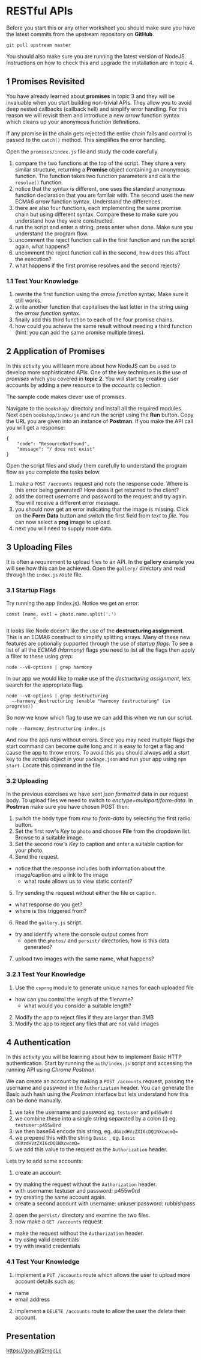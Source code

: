 # RESTful APIs

Before you start this or any other worksheet you should make sure you have the latest commits from the upstream repository on **GitHub**.
```
git pull upstream master
```
You should also make sure you are running the latest version of NodeJS. Instructions on how to check this and upgrade the installation are in topic 4.

## 1 Promises Revisited

You have already learned about **promises** in topic 3 and they will be invaluable when you start building non-trivial APIs. They allow you to avoid deep nested callbacks (callback hell) and simplify error handling. For this reason we will revisit them and introduce a new _arrow_ function syntax which cleans up your anonymous function definitions.

If any promise in the chain gets rejected the entire chain fails and control is passed to the `catch()` method. This simplifies the error handling.

Open the `promises/index.js` file and study the code carefully.

1. compare the two functions at the top of the script. They share a very similar structure, returning a **Promise** object containing an anonymous function. The function takes two function parameters and calls the `resolve()` function.
2. notice that the syntax is different, one uses the standard anonymous function declaration that you are familair with. The second uses the new ECMA6 _arrow_ function syntax. Understand the differences.
3. there are also four functions, each implementing the same promise chain but using different syntax. Compare these to make sure you understand how they were constructed.
4. run the script and enter a string, press enter when done. Make sure you understand the program flow.
5. uncomment the reject function call in the first function and run the script again, what happens?
6. uncomment the reject function call in the second, how does this affect the execution?
7. what happens if the first promise resolves and the second rejects?

### 1.1 Test Your Knowledge

1. rewrite the first function using the _arrow function_ syntax. Make sure it still works.
2. write another function that capitalises the last letter in the string using the _arrow function_ syntax.
3. finally add this third function to each of the four promise chains.
4. how could you achieve the same result without needing a third function (hint: you can add the same promise multiple times).

## 2 Application of Promises

In this activity you will learn more about how NodeJS can be used to develop more sophisticated APIs. One of the key techniques is the use of _promises_ which you covered in **topic 2**. You will start by creating user accounts by adding a new resource to the _accounts_ collection.

The sample code makes clever use of promises.

Navigate to the `bookshop/` directory and install all the required modules. Next open `bookshop/index/js` and run the script using the **Run** button. Copy the URL you are given into an instance of **Postman**. If you make the API call you will get a response:
```
{
    "code": "ResourceNotFound",
    "message": "/ does not exist"
}
```
Open the script files and study them carefully to understand the program flow as you complete the tasks below.

1. make a `POST /accounts` request and note the response code. Where is this error being generated? How does it get returned to the client?
2. add the correct username and password to the request and try again. You will receive a different error message. 
3. you should now get an error indicating that the image is missing. Click on the **Form Data** button and switch the first field from _text_ to _file_. You can now select a **png** image to upload.
4. next you will need to supply more data.

## 3 Uploading Files

It is often a requirement to upload files to an API. In the **gallery** example you will see how this can be achieved. Open the `gallery/` directory and read through the `index.js` _route_ file.

### 3.1 Startup Flags

Try running the app (index.js). Notice we get an error:
```
const [name, ext] = photo.name.split('.')
	      ^
```
It looks like Node doesn't like the use of the **destructuring assignment**. This is an ECMA6 construct to simplify splitting arrays. Many of these new features are optionally supported through the use of _startup flags_. To see a list of all the _ECMA6 (Harmony)_ flags you need to list all the flags then apply a filter to these using _grep_:
```
node --v8-options | grep harmony
```
In our app we would like to make use of the _destructuring assignment_, lets search for the appropriate flag.
```
node --v8-options | grep destructuring
  --harmony_destructuring (enable "harmony destructuring" (in progress))
```
So now we know which flag to use we can add this when we run our script.
```
node --harmony_destructuring index.js
```
And now the app runs without errors. Since you may need multiple flags the start command can become quite long and it is easy to forget a flag and cause the app to throw errors. To avoid this you should always add a _start_ key to the _scripts_ object in your `package.json` and run your app using `npm start`. Locate this command in the file.

### 3.2 Uploading 

In the previous exercises we have sent _json formatted_ data in our request body. To upload files we need to switch to _enctype=multipart/form-data_. In **Postman** make sure you have chosen POST then:

1. switch the body type from _raw_ to _form-data_ by selecting the first radio button.
2. Set the first row's _Key_ to `photo` and choose **File** from the dropdown list. Browse to a suitable image.
3. Set the second row's _Key_ to caption and enter a suitable caption for your photo.
4. Send the request.
  - notice that the response includes both information about the image/caption and a link to the image
	- what route allows us to view static content?
5. Try sending the request without either the file or caption.
  - what response do you get?
  - where is this triggered from?
6. Read the `gallery.js` script.
  - try and identify where the console output comes from
	- open the `photos/` and `persist/` directories, how is this data generated?
7. upload two images with the same name, what happens?

### 3.2.1 Test Your Knowledge

1. Use the `csprng` module to generate unique names for each uploaded file
  - how can you control the length of the filename?
	- what would you consider a suitable length?
2. Modify the app to reject files if they are larger than 3MB
3. Modify the app to reject any files that are not valid images

## 4 Authentication

In this activity you will be learning about how to implement Basic HTTP authentication. Start by running the `auth/index.js` script and accessing the running API using _Chrome Postman_.

We can create an account by making a `POST /accounts` request, passing the username and password in the `Authorization` header. You can generate the Basic auth hash using the _Postman_ interface but lets understand how this can be done manually.

1. we take the username and password eg. `testuser` and `p455w0rd`
2. we combine these into a single string separated by a colon (:) eg. `testuser:p455w0rd`
3. we then base64 encode this string, eg. `dGVzdHVzZXI6cDQ1NXcwcmQ=`
4. we prepend this with the string `Basic `, eg. `Basic dGVzdHVzZXI6cDQ1NXcwcmQ=`
5. we add this value to the request as the `Authorization` header.

Lets try to add some accounts:

1. create an account:
  - try making the request without the `Authorization` header.
  - with username: testuser and password: p455w0rd
  - try creating the same account again.
  - create a second account with username: uniuser password: rubbishpass
2. open the `persist/` directory and examine the two files.
3. now make a `GET /accounts` request:
  - make the request without the `Authorization` header.
  - try using valid credentials
  - try with invalid credentials

### 4.1 Test Your Knowledge

1. implement a `PUT /accounts` route which allows the user to upload more account details such as:
  - name
  - email address
2. implement a `DELETE /accounts` route to allow the user the delete their account.

## Presentation

https://goo.gl/2mgcLc
